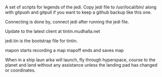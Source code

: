 A set of scripts for legends of the jedi. Copy jedi file to /usr/local/bin/ along with gitpush and gitpull if you want to keep a github backup like this one.

Connecting is done by, connect jedi after running the jedi file. 

Update to the latest client at tintin.mudhalla.net

jedi.tin is the bootstrap file for tintin.

mapon starts recording a map
mapoff ends and saves map

When in a ship laun arka will launch, fly through hyperspace, course to the planet and land without any assistance unless the landing pad has changed or coordinates. 
